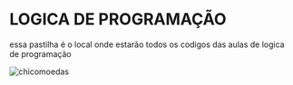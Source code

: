  # LOGICA DE PROGRAMAÇÃO
 essa pastilha é o local onde estarão todos os codigos das aulas de logica de programação


 ![chicomoedas](https://portaldobitcoin.uol.com.br/wp-content/uploads/sites/6/2023/09/Chico-Moedas-pod-delas-Reproducao.jpg)